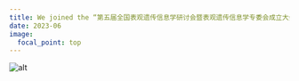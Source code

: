 ```yaml
---
title: We joined the “第五届全国表观遗传信息学研讨会暨表观遗传信息学专委会成立大会” at Wenzhou!
date: 2023-06
image:
  focal_point: top
---
```

![alt](2023_Wenzhou.jpg)
